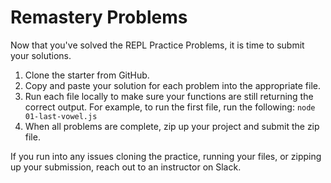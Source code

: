 # Remastery Problems

Now that you've solved the REPL Practice Problems, it is time to submit your
solutions.

1. Clone the starter from GitHub.
2. Copy and paste your solution for each problem into the appropriate file.
3. Run each file locally to make sure your functions are still returning the
   correct output. For example, to run the first file, run the following:
   `node 01-last-vowel.js`
4. When all problems are complete, zip up your project and submit the zip file.

If you run into any issues cloning the practice, running your files, or zipping
up your submission, reach out to an instructor on Slack.
